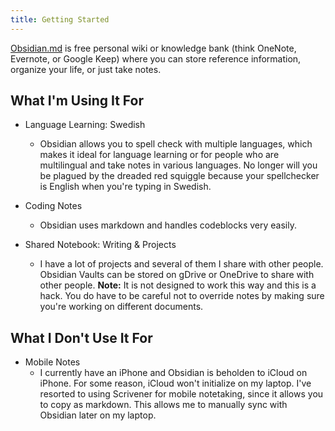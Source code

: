 ```yaml
---
title: Getting Started
---
```


[Obsidian.md](https://obsidian.md) is free personal wiki or knowledge bank
(think OneNote, Evernote, or Google Keep) where you can store reference
information, organize your life, or just take notes.

## What I'm Using It For

- Language Learning: Swedish

  - Obsidian allows you to spell check with multiple languages, which makes it
    ideal for language learning or for people who are multilingual and take
    notes in various languages. No longer will you be plagued by the dreaded red
    squiggle because your spellchecker is English when you're typing in Swedish.

- Coding Notes

  - Obsidian uses markdown and handles codeblocks very easily.

- Shared Notebook: Writing & Projects
  - I have a lot of projects and several of them I share with other people.
    Obsidian Vaults can be stored on gDrive or OneDrive to share with other
    people. **Note:** It is not designed to work this way and this is a hack.
    You do have to be careful not to override notes by making sure you're
    working on different documents.

## What I Don't Use It For

- Mobile Notes
  - I currently have an iPhone and Obsidian is beholden to iCloud on iPhone. For
    some reason, iCloud won't initialize on my laptop. I've resorted to using
    Scrivener for mobile notetaking, since it allows you to copy as markdown.
    This allows me to manually sync with Obsidian later on my laptop.
